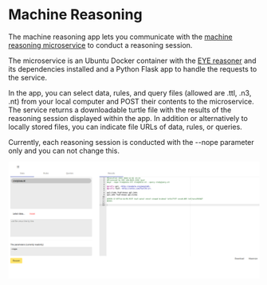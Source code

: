 # Machine Reasoning 

The machine reasoning app lets you communicate with the [machine reasoning microservice](https://github.com/nie-ine/microservice-reasoning-task) to conduct a reasoning session. 

The microservice is an Ubuntu Docker container with the [EYE reasoner](http://sourceforge.net/projects/eulersharp/files/eulersharp/) and its dependencies installed and a Python Flask app to handle the requests to the service. 

In the app, you can select data, rules, and query files (allowed are .ttl, .n3, .nt) from your local computer and POST their contents to the microservice. The service returns a downloadable turtle file with the results of the reasoning session displayed within the app.
In addition or alternatively to locally stored files, you can indicate file URLs of data, rules, or queries. 

Currently, each reasoning session is conducted with the --nope parameter only and you can not change this. 

![Machine reasoning app](images/machine-reasoning-app.png)
